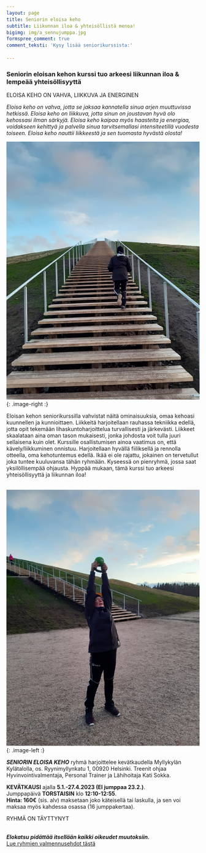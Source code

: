 ```yaml
---
layout: page
title: Seniorin eloisa keho
subtitle: Liikunnan iloa & yhteisöllistä menoa!
bigimg: img/a_sennujumppa.jpg
formspree_comment: true
comment_teksti: 'Kysy lisää seniorikurssista:'

---
```

### **Seniorin eloisan kehon kurssi**  tuo arkeesi liikunnan iloa & lempeää yhteisöllisyyttä

<p></p>
<p class="otsikkolistapalkki">
ELOISA KEHO ON VAHVA, LIIKKUVA JA ENERGINEN
</p>

_Eloisa keho on vahva, jotta se jaksaa kannatella sinua arjen muuttuvissa hetkissä.
Eloisa keho on liikkuva, jotta sinun on joustavan hyvä olo kehossasi ilman särkyjä.
Eloisa keho kaipaa myös haasteita ja energiaa, voidakseen kehittyä ja palvella sinua tarvitsemallasi intensiteetillä
vuodesta toiseen. Eloisa keho nauttii liikkeestä ja sen tuomasta hyvästä olosta!_

![pienryhmä](/img/sennukurssi1.jpg "Eloisan kehon senioritreenit"){: .image-right :}

Eloisan kehon seniorikurssilla vahvistat näitä ominaisuuksia, omaa kehoasi kuunnellen ja kunnioittaen. Liikkeitä harjoitellaan rauhassa tekniikka edellä, jotta opit tekemään lihaskuntoharjoittelua turvallisesti ja järkevästi. Liikkeet skaalataan aina oman tason mukaisesti, jonka johdosta voit tulla juuri sellaisena kuin olet. Kurssille osallistumisen ainoa vaatimus on, että kävely/liikkuminen onnistuu. Harjoitellaan hyvällä fiiliksellä ja rennolla otteella, oma kehotuntemus edellä. Ikää ei ole rajattu, jokainen on tervetullut joka tuntee kuuluvansa tähän ryhmään. Kyseessä on pienryhmä, jossa saat yksilöllisempää ohjausta. Hyppää mukaan, tämä kurssi tuo arkeesi yhteisöllisyyttä ja liikunnan iloa!  <br/><br/>

![Pienryhmätreeni](/img/sennukurssi2.jpg "seniorin eloisa keho"){: .image-left :}  

***SENIORIN ELOISA KEHO***
ryhmä harjoittelee kevätkaudella Myllykylän Kylätalolla, os. Ryynimyllynkatu 1, 00920 Helsinki. Treenit ohjaa Hyvinvointivalmentaja, Personal Trainer ja Lähihoitaja Kati Sokka.

**KEVÄTKAUSI** ajalla **5.1.-27.4.2023 (EI jumppaa 23.2.)**.  
Jumppapäivä **TORSTAISIN** klo **12:10-12:55**.  
**Hinta: 160€** (sis. alv) maksetaan joko käteisellä tai laskulla, ja sen voi maksaa myös kahdessa osassa (16 jumppakertaa).  

RYHMÄ ON TÄYTTYNYT
<br/><br/>

**_Elokatsu pidättää itsellään kaikki oikeudet muutoksiin._**  
[Lue ryhmien valmennusehdot tästä](/valmennusehdot)